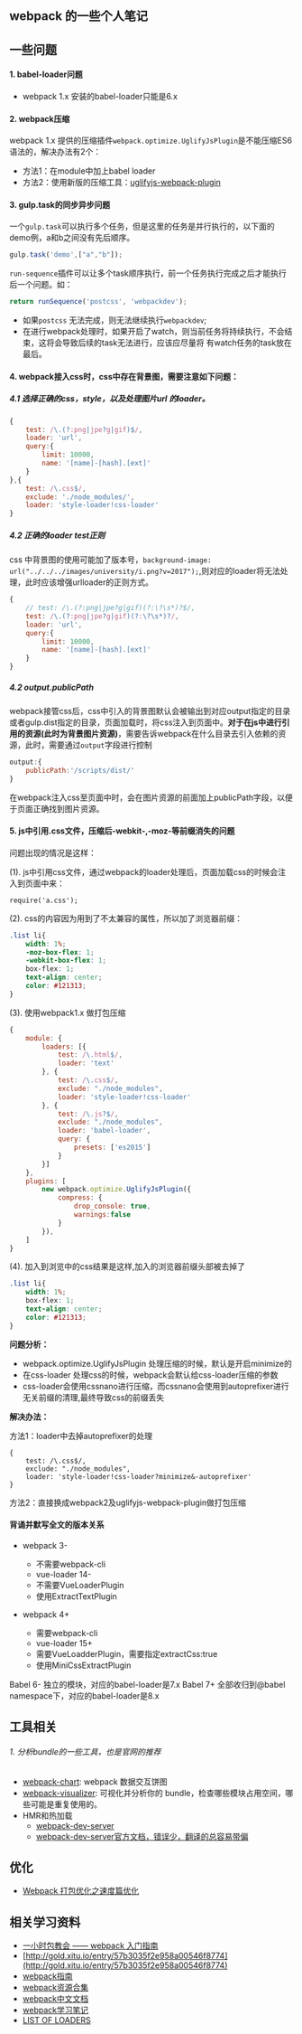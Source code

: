 ## webpack 的一些个人笔记

##  一些问题

#### 1. babel-loader问题

- webpack 1.x 安装的babel-loader只能是6.x

#### 2. webpack压缩
webpack 1.x 提供的压缩插件`webpack.optimize.UglifyJsPlugin`是不能压缩ES6语法的，解决办法有2个：
- 方法1：在module中加上babel loader
- 方法2：使用新版的压缩工具：[uglifyjs-webpack-plugin](https://github.com/webpack-contrib/uglifyjs-webpack-plugin)

#### 3. gulp.task的同步异步问题
一个`gulp.task`可以执行多个任务，但是这里的任务是并行执行的，以下面的demo例，a和b之间没有先后顺序。

```js
gulp.task('demo',["a","b"]);
```

`run-sequence`插件可以让多个task顺序执行，前一个任务执行完成之后才能执行后一个问题。如：
```js
return runSequence('postcss', 'webpackdev');
```

- 如果`postcss` 无法完成，则无法继续执行`webpackdev`;
- 在进行webpack处理时，如果开启了watch，则当前任务将持续执行，不会结束，这将会导致后续的task无法进行，应该应尽量将 有watch任务的task放在最后。

#### 4. webpack接入css时，css中存在背景图，需要注意如下问题：

##### 4.1 选择正确的css，style，以及处理图片url 的loader。

```js
{
    test: /\.(?:png|jpe?g|gif)$/,
    loader: 'url',
    query:{
        limit: 10000,
        name: '[name]-[hash].[ext]'
    }
},{
    test: /\.css$/,
    exclude: './node_modules/',
    loader: 'style-loader!css-loader'
}
```

##### 4.2 正确的loader test正则

css 中背景图的使用可能加了版本号，`background-image: url("../../../images/university/i.png?v=2017");`,则对应的loader将无法处理，此时应该增强urlloader的正则方式。

```js
{
    // test: /\.(?:png|jpe?g|gif)(?:\?\s*)?$/,
    test: /\.(?:png|jpe?g|gif)(?:\?\s*)?/,
    loader: 'url',
    query:{
        limit: 10000,
        name: '[name]-[hash].[ext]'
    }
}
```

##### 4.2 output.publicPath

webpack接管css后，css中引入的背景图默认会被输出到对应output指定的目录或者gulp.dist指定的目录，页面加载时，将css注入到页面中。**对于在js中进行引用的资源(此时为背景图片资源)**，需要告诉webpack在什么目录去引入依赖的资源，此时，需要通过`output`字段进行控制

```js
output:{
    publicPath:'/scripts/dist/'
}
```
在webpack注入css至页面中时，会在图片资源的前面加上publicPath字段，以便于页面正确找到图片资源。

#### 5. js中引用.css文件，压缩后-webkit-,-moz-等前缀消失的问题

问题出现的情况是这样：

(1). js中引用css文件，通过webpack的loader处理后，页面加载css的时候会注入到页面中来：

```javascirpt
require('a.css');
```

(2). css的内容因为用到了不太兼容的属性，所以加了浏览器前缀：
```css
.list li{
    width: 1%;
    -moz-box-flex: 1;
    -webkit-box-flex: 1;
    box-flex: 1;
    text-align: center;
    color: #121313;
}
```

(3). 使用webpack1.x 做打包压缩
```javascript
{
    module: {
        loaders: [{
            test: /\.html$/,
            loader: 'text'
        }, {
            test: /\.css$/,
            exclude: "./node_modules",
            loader: 'style-loader!css-loader'
        }, {
            test: /\.js?$/,
            exclude: "./node_modules",
            loader: 'babel-loader',
            query: {
                presets: ['es2015']
            }
        }]
    },
    plugins: [
        new webpack.optimize.UglifyJsPlugin({
            compress: {
                drop_console: true,
                warnings:false
            }
        }),
    ]
}
```

(4). 加入到浏览中的css结果是这样,加入的浏览器前缀头部被去掉了

```css
.list li{
    width: 1%;
    box-flex: 1;
    text-align: center;
    color: #121313;
}
```

**问题分析：**

- webpack.optimize.UglifyJsPlugin 处理压缩的时候，默认是开启minimize的
- 在css-loader 处理css的时候，webpack会默认给css-loader压缩的参数
- css-loader会使用cssnano进行压缩，而cssnano会使用到autoprefixer进行无关前缀的清理,最终导致css的前缀丢失

**解决办法：**

方法1：loader中去掉autoprefixer的处理
```
{
    test: /\.css$/,
    exclude: "./node_modules",
    loader: 'style-loader!css-loader?minimize&-autoprefixer'
}
```

方法2：直接换成webpack2及uglifyjs-webpack-plugin做打包压缩

#### 背诵并默写全文的版本关系

- webpack 3-
	- 不需要webpack-cli
	- vue-loader 14-
	- 不需要VueLoaderPlugin
	- 使用ExtractTextPlugin

- webpack 4+
	- 需要webpack-cli
	- vue-loader 15+
	- 需要VueLoadderPlugin，需要指定extractCss:true
	- 使用MiniCssExtractPlugin


Babel 6- 独立的模块，对应的babel-loader是7.x
Babel 7+ 全部收归到@babel namespace下，对应的babel-loader是8.x

## 工具相关

###### 1. 分析bundle的一些工具，也是官网的推荐
- [webpack-chart](https://alexkuz.github.io/webpack-chart/): webpack 数据交互饼图
- [webpack-visualizer](https://chrisbateman.github.io/webpack-visualizer/): 可视化并分析你的 bundle，检查哪些模块占用空间，哪些可能是重复使用的。
- HMR和热加载
    - [webpack-dev-server](http://www.cnblogs.com/penghuwan/p/6941616.html)
    - [webpack-dev-server官方文档，错误少，翻译的总容易带偏](https://webpack.js.org/configuration/dev-server/#devserver)

## 优化
- [Webpack 打包优化之速度篇优化](http://web.jobbole.com/92273/)


## 相关学习资料
- [一小时包教会 —— webpack 入门指南](http://www.w2bc.com/Article/50764)
- [http://gold.xitu.io/entry/57b3035f2e958a00546f8774](http://gold.xitu.io/entry/57b3035f2e958a00546f8774)
- [webpack指南](http://webpack.toobug.net/zh-cn/)
- [webpack资源合集](https://github.com/webpack-china/awesome-webpack-cn)
- [webpack中文文档](https://webpack-china.org/)
- [webpack学习笔记](http://blog.csdn.net/zhbhun/article/details/47208885)
- [LIST OF LOADERS](https://webpack.github.io/docs/list-of-loaders.html)
